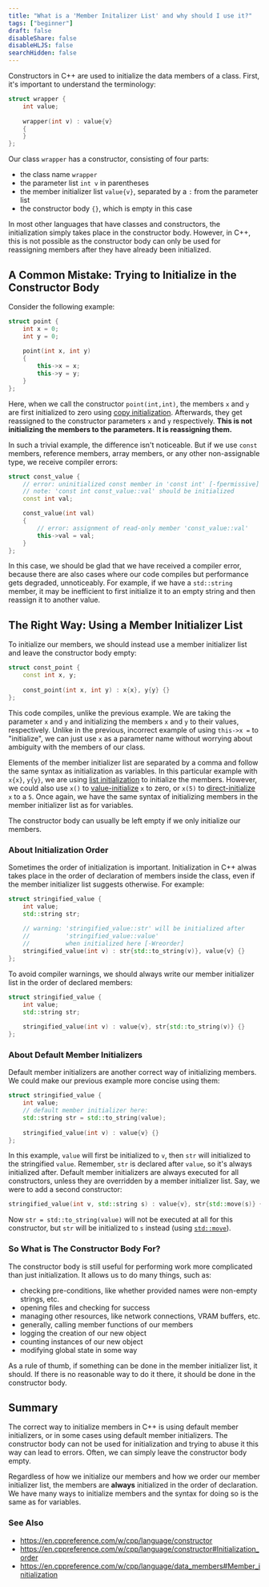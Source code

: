 ```yaml
---
title: "What is a 'Member Initalizer List' and why should I use it?"
tags: ["beginner"]
draft: false
disableShare: false
disableHLJS: false
searchHidden: false
---
```


Constructors in C++ are used to initialize the data members of a class.
First, it's important to understand the terminology:
```cpp
struct wrapper {
    int value;
    
    wrapper(int v) : value{v}
    {
    }
};
```
Our class `wrapper` has a constructor, consisting of four parts:
- the class name `wrapper`
- the parameter list `int v` in parentheses
- the member initializer list `value{v}`, separated by a `:` from the parameter list
- the constructor body `{}`, which is empty in this case

In most other languages that have classes and constructors, the initialization simply takes place in the constructor
body.
However, in C++, this is not possible as the constructor body can only be used for reassigning members after they have
already been initialized.

## A Common Mistake: Trying to Initialize in the Constructor Body

Consider the following example:
```cpp
struct point {
    int x = 0;
    int y = 0;
    
    point(int x, int y)
    {
        this->x = x;
        this->y = y;
    }
};
```
Here, when we call the constructor `point(int,int)`, the members `x` and `y` are first initialized to zero using
[copy initialization](https://en.cppreference.com/w/cpp/language/copy_initialization).
Afterwards, they get reassigned to the constructor parameters `x` and `y` respectively.
**This is not initializing the members to the parameters. It is reassigning them.**

In such a trivial example, the difference isn't noticeable.
But if we use `const` members, reference members, array members, or any other non-assignable type, we receive
compiler errors:
```cpp
struct const_value {
    // error: uninitialized const member in 'const int' [-fpermissive]
    // note: 'const int const_value::val' should be initialized
    const int val;

    const_value(int val)
    {
        // error: assignment of read-only member 'const_value::val'
        this->val = val;
    }
};
```
In this case, we should be glad that we have received a compiler error, because there are also cases where our code
compiles but performance gets degraded, unnoticeably.
For example, if we have a `std::string` member, it may be inefficient to first initialize it to an empty string and
then reassign it to another value.

## The Right Way: Using a Member Initializer List

To initialize our members, we should instead use a member initializer list and leave the constructor body empty:
```cpp
struct const_point {
    const int x, y;
    
    const_point(int x, int y) : x{x}, y{y} {}
};
```
This code compiles, unlike the previous example.
We are taking the parameter `x` and `y` and initializing the members `x` and `y` to their values, respectively.
Unlike in the previous, incorrect example of using `this->x =` to "initialize", we can just use `x` as a parameter
name without worrying about ambiguity with the members of our class.

Elements of the member initializer list are separated by a comma and follow the same syntax as initialization as
variables.
In this particular example with `x{x}`, `y{y}`, we are using
[list initialization](https://en.cppreference.com/w/cpp/language/list_initialization) to initialize the members.
However, we could also use `x()` to [value-initialize](https://en.cppreference.com/w/cpp/language/value_initialization)
`x` to zero, or `x(5)` to
[direct-initialize](https://en.cppreference.com/w/cpp/language/direct_initialization) `x` to a `5`.
Once again, we have the same syntax of initializing members in the member initializer list as for variables.

The constructor body can usually be left empty if we only initialize our members.

### About Initialization Order

Sometimes the order of initialization is important.
Initialization in C++ alwas takes place in the order of declaration of members inside the class, even if the member
initializer list suggests otherwise. For example:
```cpp
struct stringified_value {
    int value;
    std::string str;
    
    // warning: 'stringified_value::str' will be initialized after
    //          'stringified_value::value'
    //          when initialized here [-Wreorder]
    stringified_value(int v) : str{std::to_string(v)}, value{v} {}
};
```
To avoid compiler warnings, we should always write our member initializer list in the order of declared members:
```cpp
struct stringified_value {
    int value;
    std::string str;
    
    stringified_value(int v) : value{v}, str{std::to_string(v)} {}
};
```

### About Default Member Initializers

Default member initializers are another correct way of initializing members.
We could make our previous example more concise using them:
```cpp
struct stringified_value {
    int value;
    // default member initializer here:
    std::string str = std::to_string(value);
    
    stringified_value(int v) : value{v} {}
};
```
In this example, `value` will first be initialized to `v`, then `str` will initialized to the stringified `value`.
Remember, `str` is declared after `value`, so it's always initialized after.
Default member initializers are always executed for all constructors, unless they are overridden by a member initializer
list.
Say, we were to add a second constructor:
```cpp
stringified_value(int v, std::string s) : value{v}, str{std::move(s)} {}
```
Now `str = std::to_string(value)` will not be executed at all for this constructor, but `str` will be initialized to
`s` instead (using [`std::move`](https://en.cppreference.com/w/cpp/utility/move)).

### So What is The Constructor Body For?

The constructor body is still useful for performing work more complicated than just initialization.
It allows us to do many things, such as:
- checking pre-conditions, like whether provided names were non-empty strings, etc.
- opening files and checking for success
- managing other resources, like network connections, VRAM buffers, etc.
- generally, calling member functions of our members
- logging the creation of our new object
- counting instances of our new object
- modifying global state in some way

As a rule of thumb, if something can be done in the member initializer list, it should.
If there is no reasonable way to do it there, it should be done in the constructor body.

## Summary

The correct way to initialize members in C++ is using default member initializers, or in some cases using default member
initializers.
The constructor body can not be used for initialization and trying to abuse it this way can lead to errors.
Often, we can simply leave the constructor body empty.

Regardless of how we initialize our members and how we order our member initializer list, the members are **always**
initialized in the order of declaration.
We have many ways to initialize members and the syntax for doing so is the same as for variables.

### See Also
- https://en.cppreference.com/w/cpp/language/constructor
- https://en.cppreference.com/w/cpp/language/constructor#Initialization_order
- https://en.cppreference.com/w/cpp/language/data_members#Member_initialization
